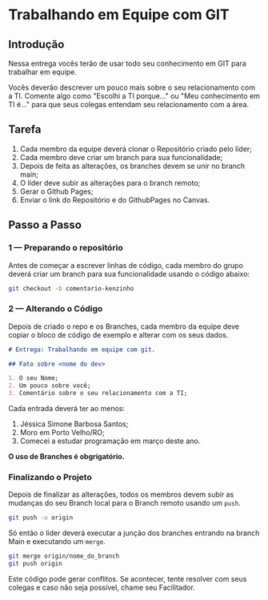 # Trabalhando em Equipe com GIT

## Introdução

Nessa entrega vocês terão de usar todo seu conhecimento em GIT para trabalhar em equipe.

Vocês deverão descrever um pouco mais sobre o seu relacionamento com a TI. Comente algo como "Escolhi a TI porque..." ou "Meu conhecimento em TI é..." para que seus colegas entendam seu relacionamento com a área.

## Tarefa

1. Cada membro da equipe deverá clonar o Repositório criado pelo líder;
2. Cada membro deve criar um branch para sua funcionalidade;
3. Depois de feita as alterações, os branches devem se unir no branch main;
4. O líder deve subir as alterações para o branch remoto;
5. Gerar o Github Pages;
6. Enviar o link do Repositório e do GithubPages no Canvas.

## Passo a Passo

### 1 — Preparando o repositório

Antes de começar a escrever linhas de código, cada membro do grupo deverá criar um branch para sua funcionalidade usando o código abaixo:

```bash
git checkout -b comentario-kenzinho
```

### 2 — Alterando o Código

Depois de criado o repo e os Branches, cada membro da equipe deve copiar o bloco de código de exemplo e alterar com os seus dados.

```Markdown
# Entrega: Trabalhando em equipe com git.

## Fato sobre <nome do dev>

1. O seu Nome;
2. Um pouco sobre você;
3. Comentário sobre o seu relacionamento com a TI;
```
Cada entrada deverá ter ao menos:

1. Jéssica Simone Barbosa Santos;
2. Moro em Porto Velho/RO;
3. Comecei a estudar programação em março deste ano.

__O uso de Branches é obgrigatório.__

### Finalizando o Projeto

Depois de finalizar as alterações, todos os membros devem subir as mudanças do seu Branch local para o Branch remoto usando um ``push``.

```bash
git push -u origin
```

Só então o líder deverá executar a junção dos branches entrando na branch Main e executando um `merge`.

```bash
git merge origin/nome_do_branch
git push origin
```

Este código pode gerar conflitos. Se acontecer, tente resolver com seus colegas e caso não seja possível, chame seu Facilitador.
